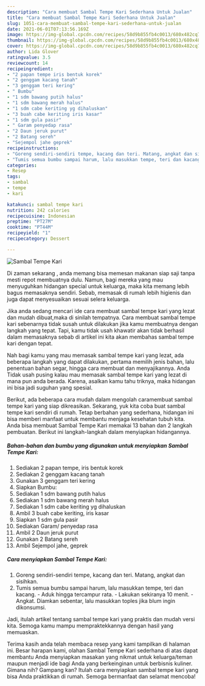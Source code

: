 ```yaml
---
description: "Cara membuat Sambal Tempe Kari Sederhana Untuk Jualan"
title: "Cara membuat Sambal Tempe Kari Sederhana Untuk Jualan"
slug: 1051-cara-membuat-sambal-tempe-kari-sederhana-untuk-jualan
date: 2021-06-01T07:13:56.169Z
image: https://img-global.cpcdn.com/recipes/58d9b855fb4c0013/680x482cq70/sambal-tempe-kari-foto-resep-utama.jpg
thumbnail: https://img-global.cpcdn.com/recipes/58d9b855fb4c0013/680x482cq70/sambal-tempe-kari-foto-resep-utama.jpg
cover: https://img-global.cpcdn.com/recipes/58d9b855fb4c0013/680x482cq70/sambal-tempe-kari-foto-resep-utama.jpg
author: Lida Glover
ratingvalue: 3.5
reviewcount: 14
recipeingredient:
- "2 papan tempe iris bentuk korek"
- "2 genggam kacang tanah"
- "3 genggam teri kering"
- " Bumbu"
- "1 sdm bawang putih halus"
- "1 sdm bawang merah halus"
- "1 sdm cabe keriting yg dihaluskan"
- "3 buah cabe keriting iris kasar"
- "1 sdm gula pasir"
- " Garam penyedap rasa"
- "2 Daun jeruk purut"
- "2 Batang sereh"
- "Sejempol jahe geprek"
recipeinstructions:
- "Goreng sendiri-sendiri tempe, kacang dan teri. Matang, angkat dan sisihkan."
- "Tumis semua bumbu sampai harum, lalu masukkan tempe, teri dan kacang.  Aduk hingga tercampur rata.  Lakukan sekiranya 10 menit.  Angkat. Diamkan sebentar, lalu masukkan toples jika blum ingin dikonsumsi."
categories:
- Resep
tags:
- sambal
- tempe
- kari

katakunci: sambal tempe kari 
nutrition: 242 calories
recipecuisine: Indonesian
preptime: "PT27M"
cooktime: "PT44M"
recipeyield: "1"
recipecategory: Dessert

---
```



![Sambal Tempe Kari](https://img-global.cpcdn.com/recipes/58d9b855fb4c0013/680x482cq70/sambal-tempe-kari-foto-resep-utama.jpg)

Di zaman  sekarang , anda memang bisa memesan makanan siap saji tanpa mesti repot membuatnya dulu. Namun, bagi mereka yang mau menyuguhkan hidangan special untuk keluarga, maka kita memang lebih bagus memasaknya sendiri. Sebab, memasak di rumah lebih higienis dan juga dapat menyesuaikan sesuai selera keluarga.

Jika anda sedang mencari ide cara membuat sambal tempe kari yang lezat dan mudah dibuat,maka di sinilah tempatnya. Cara membuat sambal tempe kari  sebenarnya tidak susah untuk dilakukan jika kamu membuatnya dengan langkah yang tepat. Tapi, kamu tidak usah khawatir akan tidak berhasil dalam memasaknya 
sebab di artikel ini kita akan membahas sambal tempe kari dengan tepat.  



Nah bagi kamu yang mau memasak sambal tempe kari yang lezat, ada beberapa langkah yang dapat dilakukan, pertama memilih jenis bahan, lalu penentuan bahan segar, hingga cara membuat dan menyajikannya. Anda Tidak usah pusing kalau mau memasak sambal tempe kari yang lezat di mana pun anda berada. Karena, asalkan kamu  tahu triknya, maka hidangan ini bisa jadi suguhan yang spesial.

Berikut, ada beberapa cara mudah dalam mengolah caramembuat sambal tempe kari yang siap dikreasikan. Sekarang, yuk kita coba buat sambal tempe kari sendiri di rumah. Tetap berbahan yang sederhana, hidangan ini bisa memberi manfaat untuk membantu menjaga kesehatan tubuh kita. Anda bisa membuat Sambal Tempe Kari memakai 13 bahan dan 2 langkah pembuatan. Berikut ini langkah-langkah dalam menyiapkan hidangannya.

<!--inarticleads1-->

##### Bahan-bahan dan bumbu yang digunakan untuk menyiapkan Sambal Tempe Kari:

1. Sediakan 2 papan tempe, iris bentuk korek
1. Sediakan 2 genggam kacang tanah
1. Gunakan 3 genggam teri kering
1. Siapkan  Bumbu:
1. Sediakan 1 sdm bawang putih halus
1. Sediakan 1 sdm bawang merah halus
1. Sediakan 1 sdm cabe keriting yg dihaluskan
1. Ambil 3 buah cabe keriting, iris kasar
1. Siapkan 1 sdm gula pasir
1. Sediakan  Garam/ penyedap rasa
1. Ambil 2 Daun jeruk purut
1. Gunakan 2 Batang sereh
1. Ambil Sejempol jahe, geprek




<!--inarticleads2-->

##### Cara menyiapkan Sambal Tempe Kari:

1. Goreng sendiri-sendiri tempe, kacang dan teri. Matang, angkat dan sisihkan.
1. Tumis semua bumbu sampai harum, lalu masukkan tempe, teri dan kacang.  - Aduk hingga tercampur rata.  - Lakukan sekiranya 10 menit.  - Angkat. Diamkan sebentar, lalu masukkan toples jika blum ingin dikonsumsi.




Jadi, itulah artikel tentang  sambal tempe kari  yang praktis dan mudah versi kita. Semoga kamu mampu mempraktekkannya dengan hasil yang memuaskan. 

Terima kasih anda telah membaca resep yang kami tampilkan di halaman ini. Besar harapan kami, olahan  Sambal Tempe Kari sederhana di atas dapat membantu Anda menyiapkan masakan yang nikmat untuk keluarga/teman maupun menjadi ide bagi Anda yang berkeinginan untuk berbisnis kuliner. Gimana nih? Gampang kan? Itulah cara menyiapkan sambal tempe kari yang bisa Anda praktikkan di rumah. Semoga bermanfaat dan selamat mencoba!

